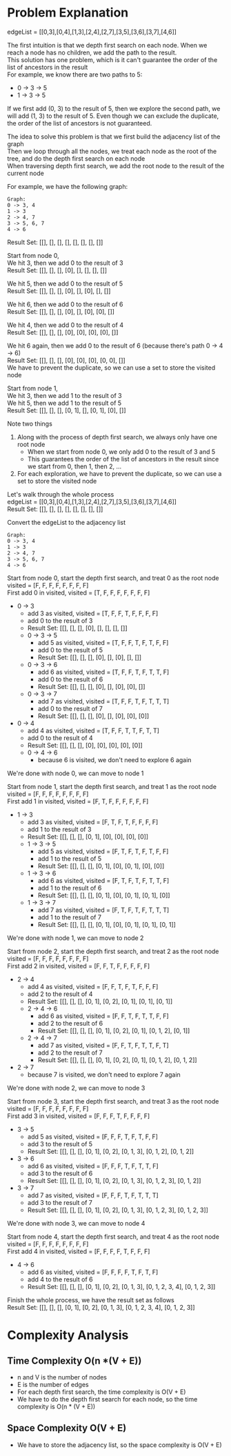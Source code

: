 # Problem Explanation

edgeList = [[0,3],[0,4],[1,3],[2,4],[2,7],[3,5],[3,6],[3,7],[4,6]]

The first intuition is that we depth first search on each node. When we reach a node has no children, we add the path to the result.<br>
This solution has one problem, which is it can't guarantee the order of the list of ancestors in the result<br>
For example, we know there are two paths to 5:
- 0 -> 3 -> 5
- 1 -> 3 -> 5

If we first add (0, 3) to the result of 5, then we explore the second path, we will add (1, 3) to the result of 5. Even though we can exclude the duplicate, the order of the list of ancestors is not guaranteed.<br>

The idea to solve this problem is that we first build the adjacency list of the graph<br>
Then we loop through all the nodes, we treat each node as the root of the tree, and do the depth first search on each node<br>
When traversing depth first search, we add the root node to the result of the current node<br>

For example, we have the following graph:
```
Graph:
0 -> 3, 4
1 -> 3
2 -> 4, 7
3 -> 5, 6, 7
4 -> 6
```
Result Set: [[], [], [], [], [], [], [], []]

Start from node 0,<br>
We hit 3, then we add 0 to the result of 3<br>
Result Set: [[], [], [], [0], [], [], [], []]<br>

We hit 5, then we add 0 to the result of 5<br>
Result Set: [[], [], [], [0], [], [0], [], []]<br>

We hit 6, then we add 0 to the result of 6<br>
Result Set: [[], [], [], [0], [], [0], [0], []]<br>

We hit 4, then we add 0 to the result of 4<br>
Result Set: [[], [], [], [0], [0], [0], [0], []]<br>

We hit 6 again, then we add 0 to the result of 6 (because there's path 0 -> 4 -> 6)<br>
Result Set: [[], [], [], [0], [0], [0], [0, 0], []]<br>
We have to prevent the duplicate, so we can use a set to store the visited node<br>

Start from node 1,<br>
We hit 3, then we add 1 to the result of 3<br>
We hit 5, then we add 1 to the result of 5<br>
Result Set: [[], [], [], [0, 1], [], [0, 1], [0], []]

Note two things
1. Along with the process of depth first search, we always only have one root node
   - When we start from node 0, we only add 0 to the result of 3 and 5
   - This guarantees the order of the list of ancestors in the result since we start from 0, then 1, then 2, ...
2. For each exploration, we have to prevent the duplicate, so we can use a set to store the visited node

Let's walk through the whole process<br>
edgeList = [[0,3],[0,4],[1,3],[2,4],[2,7],[3,5],[3,6],[3,7],[4,6]]<br>
Result Set: [[], [], [], [], [], [], [], []]

Convert the edgeList to the adjacency list
```
Graph:
0 -> 3, 4
1 -> 3
2 -> 4, 7
3 -> 5, 6, 7
4 -> 6
```
Start from node 0, start the depth first search, and treat 0 as the root node<br>
visited = [F, F, F, F, F, F, F, F]<br>
First add 0 in visited, visited = [T, F, F, F, F, F, F, F]<br>

- 0 -> 3
  - add 3 as visited, visited = [T, F, F, T, F, F, F, F]
  - add 0 to the result of 3
  - Result Set: [[], [], [], [0], [], [], [], []]
  - 0 -> 3 -> 5
    - add 5 as visited, visited = [T, F, F, T, F, T, F, F]
    - add 0 to the result of 5
    - Result Set: [[], [], [], [0], [], [0], [], []]
  - 0 -> 3 -> 6
    - add 6 as visited, visited = [T, F, F, T, F, T, T, F]
    - add 0 to the result of 6
    - Result Set: [[], [], [], [0], [], [0], [0], []]
  - 0 -> 3 -> 7
    - add 7 as visited, visited = [T, F, F, T, F, T, T, T]
    - add 0 to the result of 7
    - Result Set: [[], [], [], [0], [], [0], [0], [0]]
- 0 -> 4
  - add 4 as visited, visited = [T, F, F, T, T, F, T, T]
  - add 0 to the result of 4
  - Result Set: [[], [], [], [0], [0], [0], [0], [0]]
  - 0 -> 4 -> 6
    - because 6 is visited, we don't need to explore 6 again

We're done with node 0, we can move to node 1<br>

Start from node 1, start the depth first search, and treat 1 as the root node<br>
visited = [F, F, F, F, F, F, F, F]<br>
First add 1 in visited, visited = [F, T, F, F, F, F, F, F]<br>

- 1 -> 3
  - add 3 as visited, visited = [F, T, F, T, F, F, F, F]
  - add 1 to the result of 3
  - Result Set: [[], [], [], [0, 1], [0], [0], [0], [0]]
  - 1 -> 3 -> 5
    - add 5 as visited, visited = [F, T, F, T, F, T, F, F]
    - add 1 to the result of 5
    - Result Set: [[], [], [], [0, 1], [0], [0, 1], [0], [0]]
  - 1 -> 3 -> 6
    - add 6 as visited, visited = [F, T, F, T, F, T, T, F]
    - add 1 to the result of 6
    - Result Set: [[], [], [], [0, 1], [0], [0, 1], [0, 1], [0]]
  - 1 -> 3 -> 7
    - add 7 as visited, visited = [F, T, F, T, F, T, T, T]
    - add 1 to the result of 7
    - Result Set: [[], [], [], [0, 1], [0], [0, 1], [0, 1], [0, 1]]

We're done with node 1, we can move to node 2<br>

Start from node 2, start the depth first search, and treat 2 as the root node<br>
visited = [F, F, F, F, F, F, F, F]<br>
First add 2 in visited, visited = [F, F, T, F, F, F, F, F]<br>

- 2 -> 4
  - add 4 as visited, visited = [F, F, T, F, T, F, F, F]
  - add 2 to the result of 4
  - Result Set: [[], [], [], [0, 1], [0, 2], [0, 1], [0, 1], [0, 1]]
  - 2 -> 4 -> 6
    - add 6 as visited, visited = [F, F, T, F, T, T, F, F]
    - add 2 to the result of 6
    - Result Set: [[], [], [], [0, 1], [0, 2], [0, 1], [0, 1, 2], [0, 1]]
  - 2 -> 4 -> 7
    - add 7 as visited, visited = [F, F, T, F, T, T, F, T]
    - add 2 to the result of 7
    - Result Set: [[], [], [], [0, 1], [0, 2], [0, 1], [0, 1, 2], [0, 1, 2]]
- 2 -> 7
  - because 7 is visited, we don't need to explore 7 again

We're done with node 2, we can move to node 3<br>

Start from node 3, start the depth first search, and treat 3 as the root node<br>
visited = [F, F, F, F, F, F, F, F]<br>
First add 3 in visited, visited = [F, F, F, T, F, F, F, F]<br>

- 3 -> 5
  - add 5 as visited, visited = [F, F, F, T, F, T, F, F]
  - add 3 to the result of 5
  - Result Set: [[], [], [], [0, 1], [0, 2], [0, 1, 3], [0, 1, 2], [0, 1, 2]]
- 3 -> 6
  - add 6 as visited, visited = [F, F, F, T, F, T, T, F]
  - add 3 to the result of 6
  - Result Set: [[], [], [], [0, 1], [0, 2], [0, 1, 3], [0, 1, 2, 3], [0, 1, 2]]
- 3 -> 7
  - add 7 as visited, visited = [F, F, F, T, F, T, T, T]
  - add 3 to the result of 7
  - Result Set: [[], [], [], [0, 1], [0, 2], [0, 1, 3], [0, 1, 2, 3], [0, 1, 2, 3]]

We're done with node 3, we can move to node 4<br>

Start from node 4, start the depth first search, and treat 4 as the root node<br>
visited = [F, F, F, F, F, F, F, F]<br>
First add 4 in visited, visited = [F, F, F, F, T, F, F, F]<br>

- 4 -> 6
  - add 6 as visited, visited = [F, F, F, F, T, F, T, F]
  - add 4 to the result of 6
  - Result Set: [[], [], [], [0, 1], [0, 2], [0, 1, 3], [0, 1, 2, 3, 4], [0, 1, 2, 3]]

Finish the whole process, we have the result set as follows<br>
Result Set: [[], [], [], [0, 1], [0, 2], [0, 1, 3], [0, 1, 2, 3, 4], [0, 1, 2, 3]]<br>

# Complexity Analysis
## Time Complexity O(n *(V + E))
- n and V is the number of nodes
- E is the number of edges
- For each depth first search, the time complexity is O(V + E)
- We have to do the depth first search for each node, so the time complexity is O(n * (V + E))

## Space Complexity O(V + E)
- We have to store the adjacency list, so the space complexity is O(V + E)